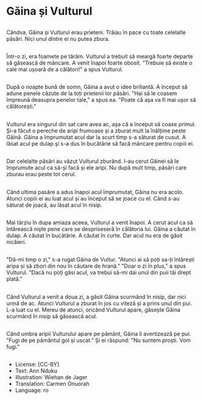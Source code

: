 # Găina și Vulturul

##
Cândva, Găina și Vulturul erau prieteni. Trăiau în pace cu toate celelalte păsări. Nici unul dintre ei nu putea zbura.

##
Într-o zi, era foamete pe tărâm. Vulturul a trebuit să meargă foarte departe să găsească de mâncare. A venit înapoi foarte obosit. "Trebuie să existe o cale mai ușoară de a călători!" a spus Vulturul.

##
După o noapte bună de somn, Găina a avut o idee briliantă. A început să adune penele căzute de la toți prietenii lor păsări. "Hai să le coasem împreună deasupra penelor tale," a spus ea. "Poate că așa va fi mai ușor să călătorești."

##
Vulturul era singurul din sat care avea ac, așa că a început să coase primul. Și-a făcut o pereche de aripi frumoase și a zburat mult la înălțime peste Găină. Găina a împrumutat acul dar la scurt timp s-a săturat de cusut. A lăsat acul pe dulap și s-a dus în bucătărie să facă mâncare pentru copiii ei.

##
Dar celelalte păsări au văzut Vulturul zburând. I-au cerut Găinei să le împrumute acul ca să-și facă și ele aripi. Nu după mult timp, păsări care zburau erau peste tot cerul.

##
Când ultima pasăre a adus înapoi acul împrumutat, Găina nu era acolo. Atunci copiii ei au luat acul și au început să se joace cu el. Când s-au săturat de joacă, au lăsat acul în nisip.

##
Mai târziu în dupa amiaza aceea, Vulturul a venit înapoi. A cerut acul ca să întărească niște pene care se despriseseră în călătoria lui. Găina a căutat în dulap. A căutat în bucătărie. A căutat în curte. Dar acul nu era de găsit nicăieri.

##
"Dă-mi timp o zi," s-a rugat Găina de Vultur. "Atunci ai să poți sa-ți întărești aripa și să zbori din nou în căutare de hrană."
"Doar o zi în plus," a spus Vulturul. "Dacă nu poți găsi acul, va trebui să-mi dai unul din puii tăi drept plată."

##
Când Vulturul a venit a doua zi, a găsit Găina scurmând în nisip, dar nici urmă de ac. Atunci Vulturul a zburat în jos cu viteză și a prins unul din pui. L-a luat cu el. Mereu de atunci, oricând Vulturul apare, găsește Găina scurmând în nisip să găsească acul.

##
Când umbra aripii Vulturului apare pe pământ, Găina îi avertizează pe pui. "Fugi de pe pământul gol și uscat." Și ei răspund: "Nu suntem proști. Vom fugi."

##
* License: [CC-BY]
* Text: Ann Nduku
* Illustration: Wiehan de Jager
* Translation: Carmen Onuorah
* Language: ro
